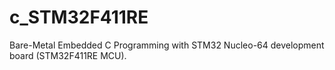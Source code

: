 # c_STM32F411RE
Bare-Metal Embedded C Programming with STM32 Nucleo-64 development board (STM32F411RE MCU).
